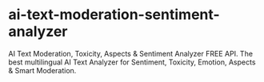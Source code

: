 # ai-text-moderation-sentiment-analyzer
AI Text Moderation, Toxicity, Aspects &amp; Sentiment Analyzer FREE API. The best multilingual AI Text Analyzer for Sentiment, Toxicity, Emotion, Aspects &amp; Smart Moderation.
